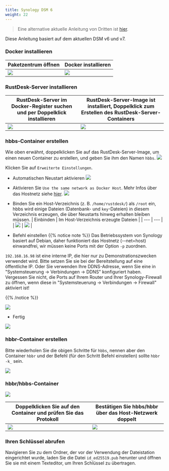 ```yaml
---
title: Synology DSM 6
weight: 22
---
```


> Eine alternative aktuelle Anleitung von Dritten ist [hier](https://mariushosting.com/how-to-install-rustdesk-on-your-synology-nas/).

Diese Anleitung basiert auf dem aktuellen DSM v6 und v7.

### Docker installieren

| Paketzentrum öffnen | Docker installieren |
| --- | --- |
| ![](images/package-manager.png) | ![](images/docker.png) |

### RustDesk-Server installieren

| RustDesk-Server im Docker-Register suchen und per Doppelklick installieren | RustDesk-Server-Image ist installiert, Doppelklick zum Erstellen des RustDesk-Server-Containers |
| --- | --- |
| ![](images/pull-rustdesk-server.png) | ![](images/rustdesk-server-installed.png) |

### hbbs-Container erstellen

Wie oben erwähnt, doppelklicken Sie auf das RustDesk-Server-Image, um einen neuen Container zu erstellen, und geben Sie ihm den Namen `hbbs`.
![](images/hbbs.png)

Klicken Sie auf `Erweiterte Einstellungen`.

- Automatischen Neustart aktivieren
![](images/auto-restart.png)

- Aktivieren Sie `Use the same network as Docker Host`. Mehr Infos über das Hostnetz siehe [hier](https://rustdesk.com/docs/de/self-host/rustdesk-server-oss/docker/#net-host).
![](images/host-net.png)

- Binden Sie ein Host-Verzeichnis (z. B. `/home/rustdesk/`) als `/root` ein, hbbs wird einige Dateien (Datenbank- und `key`-Dateien) in diesem Verzeichnis erzeugen, die über Neustarts hinweg erhalten bleiben müssen.
| Einbinden | Im Host-Verzeichnis erzeugte Dateien |
| --- | --- |
| ![](images/mount.png) | ![](images/mounted-dir.png) |

- Befehl einstellen
{{% notice note %}}
Das Betriebssystem von Synology basiert auf Debian, daher funktioniert das Hostnetz (--net=host) einwandfrei, wir müssen keine Ports mit der Option `-p` zuordnen.

`192.168.16.98` ist eine interne IP, die hier nur zu Demonstrationszwecken verwendet wird. Bitte setzen Sie sie bei der Bereitstellung auf eine öffentliche IP. Oder Sie verwenden Ihre DDNS-Adresse, wenn Sie eine in "Systemsteuerung → Verbindungen → DDNS" konfiguriert haben. Vergessen Sie nicht, die Ports auf Ihrem Router und Ihrer Synology-Firewall zu öffnen, wenn diese in "Systemsteuerung → Verbindungen → Firewall" aktiviert ist!

{{% /notice %}}

![](images/hbbs-cmd.png?v2)

- Fertig

![](images/hbbs-config.png)

### hbbr-Container erstellen

Bitte wiederholen Sie die obigen Schritte für `hbbs`, nennen aber den Container `hbbr` und der Befehl (für den Schritt Befehl einstellen) sollte `hbbr -k_` sein.

![](images/hbbr-config.png)

### hbbr/hbbs-Container

![](images/containers.png)


| Doppelklicken Sie auf den Container und prüfen Sie das Protokoll | Bestätigen Sie hbbs/hbbr über das Host-Netzwerk doppelt |
| --- | --- |
| ![](images/log.png) | ![](images/network-types.png) |

### Ihren Schlüssel abrufen

Navigieren Sie zu dem Ordner, der vor der Verwendung der Dateistation eingerichtet wurde, laden Sie die Datei `id_ed25519.pub` herunter und öffnen Sie sie mit einem Texteditor, um Ihren Schlüssel zu übertragen.
